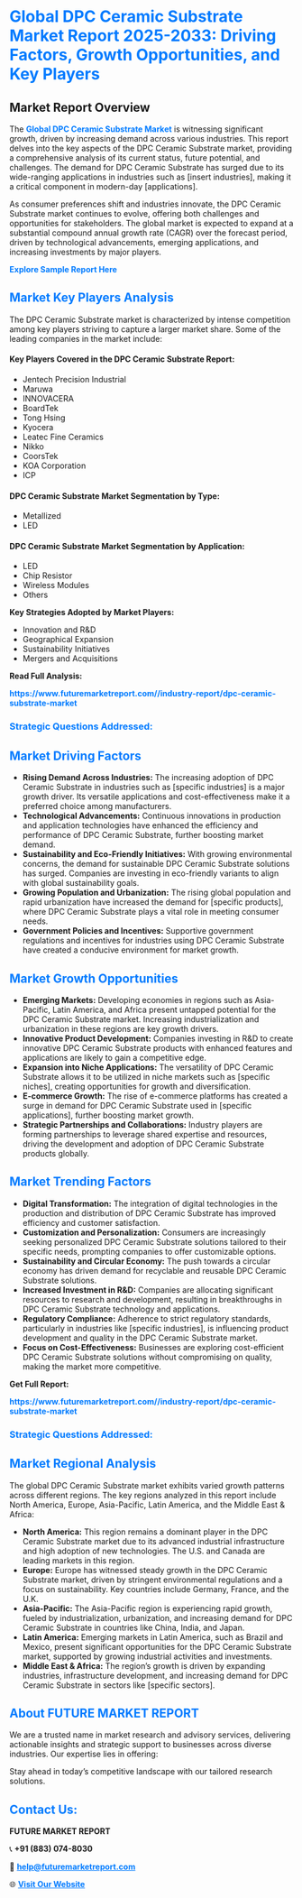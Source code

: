 <h1 style="color: #007BFF;">Global DPC Ceramic Substrate Market Report 2025-2033: Driving Factors, Growth Opportunities, and Key Players</h1>

<section id="overview">
<h2>Market Report Overview</h2>
<p>The <a href="https://www.futuremarketreport.com//industry-report/dpc-ceramic-substrate-market" style="color: #007BFF; text-decoration: none;"><strong>Global DPC Ceramic Substrate Market</strong></a> is witnessing significant growth, driven by increasing demand across various industries. This report delves into the key aspects of the DPC Ceramic Substrate market, providing a comprehensive analysis of its current status, future potential, and challenges. The demand for DPC Ceramic Substrate has surged due to its wide-ranging applications in industries such as [insert industries], making it a critical component in modern-day [applications].</p>
<p>As consumer preferences shift and industries innovate, the DPC Ceramic Substrate market continues to evolve, offering both challenges and opportunities for stakeholders. The global market is expected to expand at a substantial compound annual growth rate (CAGR) over the forecast period, driven by technological advancements, emerging applications, and increasing investments by major players.</p>
</section>

<section id="overview">
<p><a href="https://www.futuremarketreport.com//request-sample/reportId=58640" style="color: #007BFF; text-decoration: none;"><strong>Explore Sample Report Here</strong></a></p>
</section>

<section id="key-players">
<h2 style="color: #007BFF;">Market Key Players Analysis</h2>
<p>The DPC Ceramic Substrate market is characterized by intense competition among key players striving to capture a larger market share. Some of the leading companies in the market include:</p>
<h4>Key Players Covered in the DPC Ceramic Substrate Report:</h4>
<ul><li>Jentech Precision Industrial</li><li>Maruwa</li><li>INNOVACERA</li><li>BoardTek</li><li>Tong Hsing</li><li>Kyocera</li><li>Leatec Fine Ceramics</li><li>Nikko</li><li>CoorsTek</li><li>KOA Corporation</li><li>ICP</li></ul>
<h4>DPC Ceramic Substrate Market Segmentation by Type:</h4>
<ul><li>Metallized</li><li>LED</li></ul>

<h4>DPC Ceramic Substrate Market Segmentation by Application:</h4>
<ul><li>LED</li><li>Chip Resistor</li><li>Wireless Modules</li><li>Others</li></ul>
<p><strong>Key Strategies Adopted by Market Players:</strong></p>
<ul>
<li>Innovation and R&D</li>
<li>Geographical Expansion</li>
<li>Sustainability Initiatives</li>
<li>Mergers and Acquisitions</li>
</ul>
</section>

<section>
<p><strong>Read Full Analysis: </strong></p><a href="https://www.futuremarketreport.com//industry-report/dpc-ceramic-substrate-market" style="color: #007BFF; text-decoration: none;"><strong>https://www.futuremarketreport.com//industry-report/dpc-ceramic-substrate-market</strong></a>
<h3 style="color: #007BFF;">Strategic Questions Addressed:</h3>
</section>

<section id="driving-factors">
<h2 style="color: #007BFF;">Market Driving Factors</h2>
<ul>
<li><strong>Rising Demand Across Industries:</strong> The increasing adoption of DPC Ceramic Substrate in industries such as [specific industries] is a major growth driver. Its versatile applications and cost-effectiveness make it a preferred choice among manufacturers.</li>
<li><strong>Technological Advancements:</strong> Continuous innovations in production and application technologies have enhanced the efficiency and performance of DPC Ceramic Substrate, further boosting market demand.</li>
<li><strong>Sustainability and Eco-Friendly Initiatives:</strong> With growing environmental concerns, the demand for sustainable DPC Ceramic Substrate solutions has surged. Companies are investing in eco-friendly variants to align with global sustainability goals.</li>
<li><strong>Growing Population and Urbanization:</strong> The rising global population and rapid urbanization have increased the demand for [specific products], where DPC Ceramic Substrate plays a vital role in meeting consumer needs.</li>
<li><strong>Government Policies and Incentives:</strong> Supportive government regulations and incentives for industries using DPC Ceramic Substrate have created a conducive environment for market growth.</li>
</ul>
</section>

<section id="growth-opportunities">
<h2 style="color: #007BFF;">Market Growth Opportunities</h2>
<ul>
<li><strong>Emerging Markets:</strong> Developing economies in regions such as Asia-Pacific, Latin America, and Africa present untapped potential for the DPC Ceramic Substrate market. Increasing industrialization and urbanization in these regions are key growth drivers.</li>
<li><strong>Innovative Product Development:</strong> Companies investing in R&D to create innovative DPC Ceramic Substrate products with enhanced features and applications are likely to gain a competitive edge.</li>
<li><strong>Expansion into Niche Applications:</strong> The versatility of DPC Ceramic Substrate allows it to be utilized in niche markets such as [specific niches], creating opportunities for growth and diversification.</li>
<li><strong>E-commerce Growth:</strong> The rise of e-commerce platforms has created a surge in demand for DPC Ceramic Substrate used in [specific applications], further boosting market growth.</li>
<li><strong>Strategic Partnerships and Collaborations:</strong> Industry players are forming partnerships to leverage shared expertise and resources, driving the development and adoption of DPC Ceramic Substrate products globally.</li>
</ul>
</section>

<section id="trending-factors">
<h2 style="color: #007BFF;">Market Trending Factors</h2>
<ul>
<li><strong>Digital Transformation:</strong> The integration of digital technologies in the production and distribution of DPC Ceramic Substrate has improved efficiency and customer satisfaction.</li>
<li><strong>Customization and Personalization:</strong> Consumers are increasingly seeking personalized DPC Ceramic Substrate solutions tailored to their specific needs, prompting companies to offer customizable options.</li>
<li><strong>Sustainability and Circular Economy:</strong> The push towards a circular economy has driven demand for recyclable and reusable DPC Ceramic Substrate solutions.</li>
<li><strong>Increased Investment in R&D:</strong> Companies are allocating significant resources to research and development, resulting in breakthroughs in DPC Ceramic Substrate technology and applications.</li>
<li><strong>Regulatory Compliance:</strong> Adherence to strict regulatory standards, particularly in industries like [specific industries], is influencing product development and quality in the DPC Ceramic Substrate market.</li>
<li><strong>Focus on Cost-Effectiveness:</strong> Businesses are exploring cost-efficient DPC Ceramic Substrate solutions without compromising on quality, making the market more competitive.</li>
</ul>
</section>

<section>
<p><strong>Get Full Report: </strong></p><a href="https://www.futuremarketreport.com//industry-report/dpc-ceramic-substrate-market" style="color: #007BFF; text-decoration: none;"><strong>https://www.futuremarketreport.com//industry-report/dpc-ceramic-substrate-market</strong></a>
<h3 style="color: #007BFF;">Strategic Questions Addressed:</h3>
</section>


<section id="regional-analysis">
<h2 style="color: #007BFF;">Market Regional Analysis</h2>
<p>The global DPC Ceramic Substrate market exhibits varied growth patterns across different regions. The key regions analyzed in this report include North America, Europe, Asia-Pacific, Latin America, and the Middle East & Africa:</p>
<ul>
<li><strong>North America:</strong> This region remains a dominant player in the DPC Ceramic Substrate market due to its advanced industrial infrastructure and high adoption of new technologies. The U.S. and Canada are leading markets in this region.</li>
<li><strong>Europe:</strong> Europe has witnessed steady growth in the DPC Ceramic Substrate market, driven by stringent environmental regulations and a focus on sustainability. Key countries include Germany, France, and the U.K.</li>
<li><strong>Asia-Pacific:</strong> The Asia-Pacific region is experiencing rapid growth, fueled by industrialization, urbanization, and increasing demand for DPC Ceramic Substrate in countries like China, India, and Japan.</li>
<li><strong>Latin America:</strong> Emerging markets in Latin America, such as Brazil and Mexico, present significant opportunities for the DPC Ceramic Substrate market, supported by growing industrial activities and investments.</li>
<li><strong>Middle East & Africa:</strong> The region’s growth is driven by expanding industries, infrastructure development, and increasing demand for DPC Ceramic Substrate in sectors like [specific sectors].</li>
</ul>
</section>

<footer>
<h2 style="color: #007BFF;">About FUTURE MARKET REPORT</h2>
<p>We are a trusted name in market research and advisory services, delivering actionable insights and strategic support to businesses across diverse industries. Our expertise lies in offering:</p>

<p>Stay ahead in today’s competitive landscape with our tailored research solutions.</p>

<h2 style="color: #007BFF;">Contact Us:</h2>
<p><strong>FUTURE MARKET REPORT</strong></p>
<p>📞 <strong>+91 (883) 074-8030</strong></p>
<p>📧 <strong><a href="mailto:help@futuremarketreport.com" style="color: #007BFF;">help@futuremarketreport.com</a></strong></p>
<p>🌐 <strong><a href="https://www.futuremarketreport.com/" style="color: #007BFF;">Visit Our Website</a></strong></p>
</footer>